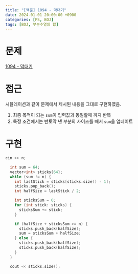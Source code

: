 ```yaml
---
title: "[백준] 1094 - 막대기"
date: 2024-01-01 20:00:00 +0900
categories: [PS, BOJ]
tags: [BOJ, 부분수열의 합]
---
```


# **문제**

[1094 - 막대기](https://www.acmicpc.net/problem/1094)

# **접근**

시뮬레이션과 같이 문제에서 제시된 내용을 그대로 구현하였음.
1. 최종 목적이 되는 `sum`이 입력값과 동일할때 까지 반복
2. 특정 조건에서는 반토막 낸 부분의 사이즈를 빼서 `sum`을 업데이트


# **구현**

```cpp
cin >> n;

  int sum = 64;
  vector<int> sticks{64};
  while (sum != n) {
    int lastStick = sticks[sticks.size() - 1];
    sticks.pop_back();
    int halfSize = lastStick / 2;

    int sticksSum = 0;
    for (int stick: sticks) {
      sticksSum += stick;
    }

    if (halfSize + sticksSum >= n) {
      sticks.push_back(halfSize);
      sum = sticksSum + halfSize;
    } else {
      sticks.push_back(halfSize);
      sticks.push_back(halfSize);
    }
  }

  cout << sticks.size();
```

<br/>
